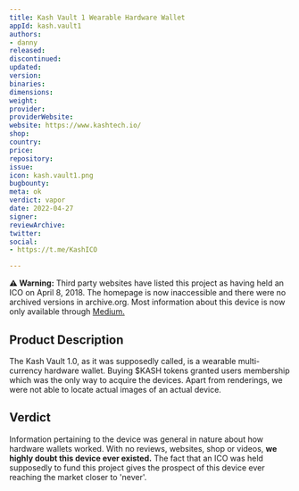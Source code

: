 ```yaml
---
title: Kash Vault 1 Wearable Hardware Wallet
appId: kash.vault1
authors:
- danny
released: 
discontinued: 
updated: 
version: 
binaries: 
dimensions: 
weight: 
provider: 
providerWebsite: 
website: https://www.kashtech.io/
shop: 
country: 
price: 
repository: 
issue: 
icon: kash.vault1.png
bugbounty: 
meta: ok
verdict: vapor
date: 2022-04-27
signer: 
reviewArchive: 
twitter: 
social:
- https://t.me/KashICO

---
```


**⚠️ Warning:** Third party websites have listed this project as having held an ICO on April 8, 2018. The homepage is now inaccessible and there were no archived versions in archive.org. Most information about this device is now only available through [Medium.](https://medium.com/kash-hardware-wallet/announcing-the-kash-token-sale-3b4c4251e3e4)

## Product Description 

The Kash Vault 1.0, as it was supposedly called, is a wearable multi-currency hardware wallet. Buying $KASH tokens granted users membership which was the only way to acquire the devices. Apart from renderings, we were not able to locate actual images of an actual device. 

## Verdict 

Information pertaining to the device was general in nature about how hardware wallets worked. With no reviews, websites, shop or videos, **we highly doubt this device ever existed.** The fact that an ICO was held supposedly to fund this project gives the prospect of this device ever reaching the market closer to 'never'.


